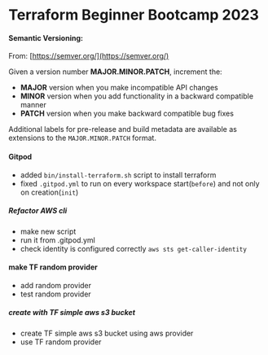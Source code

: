 # Terraform Beginner Bootcamp 2023


#### Semantic Versioning:

From: [https://semver.org/](https://semver.org/)

Given a version number **MAJOR.MINOR.PATCH**, increment the:

- **MAJOR** version when you make incompatible API changes
- **MINOR** version when you add functionality in a backward compatible manner
- **PATCH** version when you make backward compatible bug fixes

Additional labels for pre-release and build metadata 
are available as extensions to the `MAJOR.MINOR.PATCH` format.


#### Gitpod
- added `bin/install-terraform.sh` script to install terraform
- fixed `.gitpod.yml` to run on every workspace start(`before`) and not only on creation(`init`)


##### Refactor AWS cli
- make new script
- run it from .gitpod.yml
- check identity is configured correctly `aws sts get-caller-identity`


#### make TF random provider
- add random provider
- test random provider


##### create with TF simple aws s3 bucket
- create TF simple aws s3 bucket using aws provider
- use TF random provider
